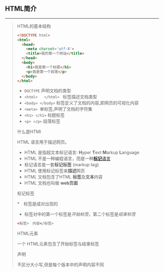 ## HTML简介

------

> HTML的基本结构
>
> ```html
> <!DOCTYPE html>
> <html>
>   <head>
>     <meta charset='utf-8'>
>     <title>我的第一个网站</title>
>   </head>
>   <body>
>     <h1>我是第一个标题</h1>
>     <p>我是第一个段落</p>
>   </body>
> </html>
> ```
>
> * `DOCTYPE` 声明文档的类型
> * `<html>   </html> ` 标签描述文档类型
> * `<body> </body>` 标签定义了文档的内容,即网页的可视化内容
> * `<meta> `单标签,声明了文档的字符集
> * `<h1> </h1>` 标题标签
> * `<p> </p>` 段落标签
>
> 什么是HTMl
>
> HTML 语言用于描述网页。
>
> * HTML 是指超文本标记语言: **H**yper **T**ext **M**arkup **L**anguage
> * HTML 不是一种编程语言，而是一种[**标记**语言](https://baike.baidu.com/item/%E6%A0%87%E8%AE%B0%E8%AF%AD%E8%A8%80/5964436?fr=aladdin)
> * 标记语言是一套**标记标签** (markup tag)
> * HTML 使用标记标签来**描述**网页
> * HTML 文档包含了HTML **标签**及**文本**内容
> * HTML 文档也叫做 **web页面**
>
> 标记标签<Mark tag> 
>
> *　标签是成对出现的
>
> * 标签对中的第一个标签是*开始标签*，第二个标签是*结束标签*
>
> ```html
> <标签>　内容</标签>
> ```
>
> HTML元素
>
> 一个 HTML元素包含了开始标签与结束标签
>
> <!DOCTYPE> 声明
>
> 不区分大小写,但是每个版本中的声明内容不同